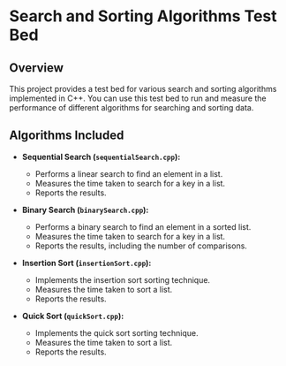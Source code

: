 # Search and Sorting Algorithms Test Bed

## Overview

This project provides a test bed for various search and sorting algorithms implemented in C++. You can use this test bed to run and measure the performance of different algorithms for searching and sorting data.

## Algorithms Included

- **Sequential Search (`sequentialSearch.cpp`):**
  - Performs a linear search to find an element in a list.
  - Measures the time taken to search for a key in a list.
  - Reports the results.

- **Binary Search (`binarySearch.cpp`):**
  - Performs a binary search to find an element in a sorted list.
  - Measures the time taken to search for a key in a list.
  - Reports the results, including the number of comparisons.

- **Insertion Sort (`insertionSort.cpp`):**
  - Implements the insertion sort sorting technique.
  - Measures the time taken to sort a list.
  - Reports the results.

- **Quick Sort (`quickSort.cpp`):**
  - Implements the quick sort sorting technique.
  - Measures the time taken to sort a list.
  - Reports the results.
